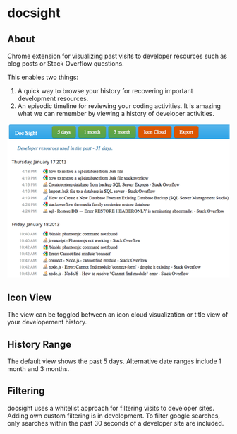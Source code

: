 docsight
==============

## About
Chrome extension for visualizing past visits to developer resources such as blog posts or Stack Overflow questions.

This enables two things:
1) A quick way to browse your history for recovering important development resources. 
2) An episodic timeline for reviewing your coding activities.  It is amazing what we can remember by viewing a history
of developer activities.

<img src="https://github.com/chrisparnin/docsight/raw/master/docs/docSightTitleView.png"></img>

## Icon View
The view can be toggled between an icon cloud visualization or title view of your developement history.

## History Range
The default view shows the past 5 days.  Alternative date ranges include 1 month and 3 months.

## Filtering

docsight uses a whitelist approach for filtering visits to developer sites.  Adding own custom filtering is in development.
To filter google searches, only searches within the past 30 seconds of a developer site are included.

